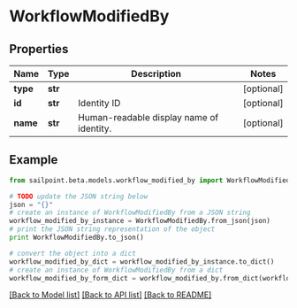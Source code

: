 # WorkflowModifiedBy


## Properties

Name | Type | Description | Notes
------------ | ------------- | ------------- | -------------
**type** | **str** |  | [optional] 
**id** | **str** | Identity ID | [optional] 
**name** | **str** | Human-readable display name of identity. | [optional] 

## Example

```python
from sailpoint.beta.models.workflow_modified_by import WorkflowModifiedBy

# TODO update the JSON string below
json = "{}"
# create an instance of WorkflowModifiedBy from a JSON string
workflow_modified_by_instance = WorkflowModifiedBy.from_json(json)
# print the JSON string representation of the object
print WorkflowModifiedBy.to_json()

# convert the object into a dict
workflow_modified_by_dict = workflow_modified_by_instance.to_dict()
# create an instance of WorkflowModifiedBy from a dict
workflow_modified_by_form_dict = workflow_modified_by.from_dict(workflow_modified_by_dict)
```
[[Back to Model list]](../README.md#documentation-for-models) [[Back to API list]](../README.md#documentation-for-api-endpoints) [[Back to README]](../README.md)


